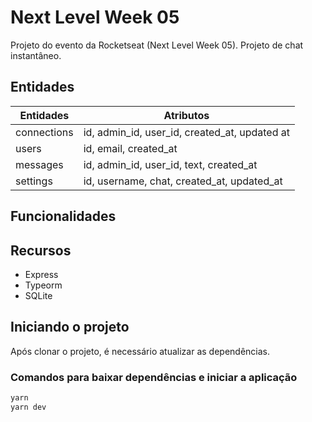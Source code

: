 # Next Level Week 05

Projeto do evento da Rocketseat (Next Level Week 05).
Projeto de chat instantâneo.

## Entidades

| Entidades | Atributos |
| - | - |
| connections | id, admin_id, user_id, created_at, updated at |
| users | id, email, created_at |
| messages | id, admin_id, user_id, text, created_at |
| settings | id, username, chat, created_at, updated_at |

## Funcionalidades

## Recursos

- Express
- Typeorm
- SQLite

## Iniciando o projeto

Após clonar o projeto, é necessário atualizar as dependências.

### Comandos para baixar dependências e iniciar a aplicação

```bash
yarn
yarn dev
```
